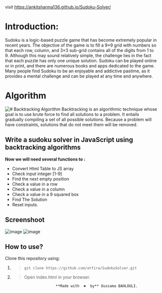 visit https://ankitsharma136.github.io/Sudoku-Solver/
# Introduction:

Sudoku is a logic-based puzzle game that has become extremely popular in recent years. The objective of the game is to fill a 9×9 grid with numbers so that each row, column, and 3×3 sub-grid contains all of the digits from 1 to 9. Although this may sound relatively simple, the challenge lies in the fact that each puzzle has only one unique solution. Sudoku can be played online or in print, and there are numerous books and apps dedicated to the game. Many people find Sudoku to be an enjoyable and addictive pastime, as it provides a mental challenge and can be played at any time and anywhere.

# Algorithm
![# Backtracking Algorithm](https://www.simplilearn.com/ice9/free_resources_article_thumb/BackTracking%20Algorithm%20-%20Soni/state-space-tree-in-backtracking-algorithm.png)
Backtracking is an algorithmic technique whose goal is to use brute force to find all solutions to a problem. It entails gradually compiling a set of all possible solutions. Because a problem will have constraints, solutions that do not meet them will be removed.

## Write a sudoku solver in JavaScript using backtracking algorithms

**Now we will need several functions to :**

 - Convert Html Table to JS array
 - Check input integer [1-9]
 - Find the next empty position
 - Check a value in a row
 - Check a value in a column
 - Check a value in a 9 squared box
 - Find The Solution
 - Reset inputs.

## Screenshoot
![image](https://user-images.githubusercontent.com/58664127/170878328-3bb68124-fee7-4a88-838e-7861dc8f49d0.png)
![image](https://user-images.githubusercontent.com/58664127/170878354-04388448-79da-458b-9ea2-028ff34ac9c8.png)


## How to use?
  Clone this repository using:
 

 1. > `git clone https://github.com/atfira/SudokuSolver.git`
 2. > Open index.html in your browser.


							**Made with  ❤  by** Oussama BAHLOULI.

